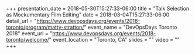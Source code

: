 +++
presentation_date = 2018-05-30T15:27:33-06:00
title = "Talk Selection as Mockumentary Film Editing"
date = 2018-03-04T15:27:33-06:00
detail_url = "https://www.devopsdays.org/events/2018-toronto/program/matty-stratton/"
event_name = "DevOpsDays Toronto 2018"
event_url = "https://www.devopsdays.org/events/2018-toronto/welcome/"
event_location = "Toronto, CA"
slides = ""
video = ""
+++